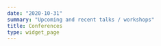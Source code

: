 ```yaml
---
date: "2020-10-31"
summary: "Upcoming and recent talks / workshops"
title: Conferences
type: widget_page
---
```

